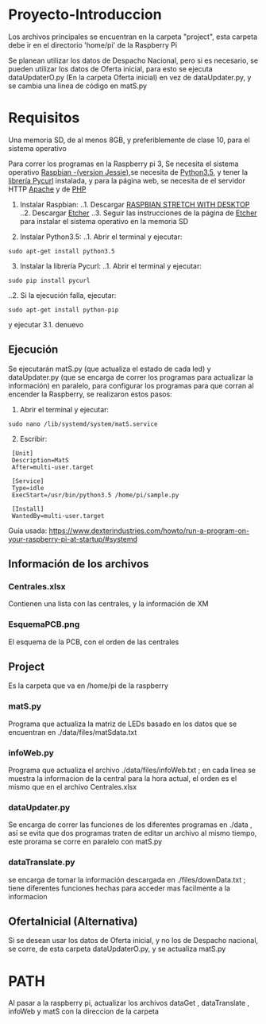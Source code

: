 # Proyecto-Introduccion

Los archivos principales se encuentran en la carpeta "project", esta carpeta debe ir en el directorio 'home/pi' de la Raspberry Pi

Se planean utilizar los datos de Despacho Nacional, pero si es necesario, se pueden utilizar los datos de Oferta inicial, para esto se ejecuta dataUpdaterO.py (En la carpeta Oferta inicial) en vez de dataUpdater.py, y se cambia una linea de código en matS.py

# Requisitos

Una memoria SD, de al menos 8GB, y preferiblemente de clase 10, para el sistema operativo

Para correr los programas en la Raspberry pi 3, Se necesita el sistema operativo [Raspbian -(version Jessie)](https://www.raspberrypi.org/downloads/raspbian/),se necesita de [Python3.5](https://www.python.org/downloads/release/python-350/), y tener la [librería Pycurl](http://pycurl.io/) instalada, y para la página web, se necesita de el servidor HTTP [Apache](https://httpd.apache.org/download.cgi) y de [PHP](http://php.net/downloads.php)

1. Instalar Raspbian:
..1. Descargar [RASPBIAN STRETCH WITH DESKTOP](https://www.raspberrypi.org/downloads/raspbian/)
..2. Descargar [Etcher](https://etcher.io/)
..3. Seguir las instrucciones de la página de [Etcher](https://etcher.io/) para instalar el sistema operativo en la memoria SD

2. Instalar Python3.5:
..1. Abrir el terminal y ejecutar:
```
sudo apt-get install python3.5
```

3. Instalar la librería Pycurl:
..1. Abrir el terminal y ejecutar:
```
sudo pip install pycurl
```
..2. Si la ejecución falla, ejecutar:
```
sudo apt-get install python-pip
```
y ejecutar 3.1. denuevo



## Ejecución

Se ejecutarán matS.py (que actualiza el estado de cada led) y dataUpdater.py (que se encarga de correr los programas para actualizar la información) en paralelo, para configurar los programas para que corran al encender la Raspberry, se realizaron estos pasos:

1. Abrir el terminal y ejecutar:

```
sudo nano /lib/systemd/system/matS.service
```

2. Escribir:

```
 [Unit]
 Description=MatS
 After=multi-user.target

 [Service]
 Type=idle
 ExecStart=/usr/bin/python3.5 /home/pi/sample.py

 [Install]
 WantedBy=multi-user.target
 ```



Guía usada: https://www.dexterindustries.com/howto/run-a-program-on-your-raspberry-pi-at-startup/#systemd

## Información de los archivos

### Centrales.xlsx

Contienen una lista con las centrales, y la información de XM

### EsquemaPCB.png

El esquema de la PCB, con el orden de las centrales

## Project

Es la carpeta que va en /home/pi de la raspberry

### matS.py

Programa que actualiza la matriz de LEDs basado en los datos que se encuentran en ./data/files/matSdata.txt

### infoWeb.py

Programa que actualiza el archivo ./data/files/infoWeb.txt ; en cada linea se muestra la informacion de la central para la hora actual, el orden es el mismo que en el archivo Centrales.xlsx

### dataUpdater.py

Se encarga de correr las funciones de los diferentes programas en ./data , así se evita que dos programas traten de editar un archivo al mismo tiempo, este prorama se corre en paralelo con matS.py

### dataTranslate.py

se encarga de tomar la información descargada en ./files/downData.txt ; tiene diferentes funciones hechas para acceder mas facilmente a la informacion

## OfertaInicial (Alternativa)

Si se desean usar los datos de Oferta inicial, y no los de Despacho nacional, se corre, de esta carpeta dataUpdaterO.py, y se actualiza matS.py

# PATH

Al pasar a la raspberry pi, actualizar los archivos dataGet , dataTranslate , infoWeb y matS con la direccion de la carpeta
